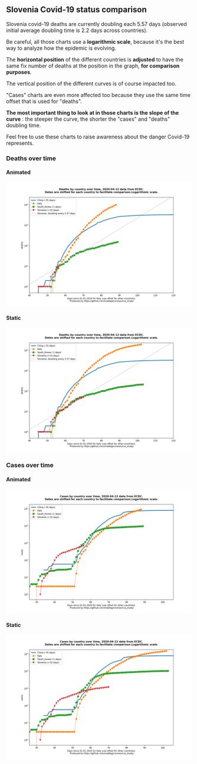 ## Slovenia Covid-19 status comparison 

Slovenia covid-19 deaths are currently doubling each 5.57 days (observed initial average doubling time is 2.2 days across countries).



Be careful, all those charts use a **logarithmic scale**, because it's the best way to analyze how the epidemic is evolving.
 
The **horizontal position** of the different countries is **adjusted** to have the same fix number of deaths at the position in the graph, **for comparison purposes**.

The vertical position of the different curves is of course impacted too.

"Cases" charts are even more affected too because they use the same time offset that is used for "deaths".

**The most important thing to look at in those charts is the slope of the curve** : the steeper the curve, the shorter the "cases" and "deaths" doubling time.

Feel free to use these charts to raise awareness about the danger Covid-19 represents. 


 
### Deaths over time
 
#### Animated
![Slovenia covid-19 deaths animated chart](https://raw.githubusercontent.com/madlag/coronavirus_study/master/notebooks/graphs/2020-04-12/countries/Slovenia/2020-04-12_Slovenia_deaths.gif "Slovenia covid-19 deaths animated chart")   
 
#### Static
![Slovenia covid-19 deaths static chart](https://raw.githubusercontent.com/madlag/coronavirus_study/master/notebooks/graphs/2020-04-12/countries/Slovenia/2020-04-12_Slovenia_deaths.png "Slovenia covid-19 deaths static chart")   

 
### Cases over time
 
#### Animated
![Slovenia covid-19 cases animated chart](https://raw.githubusercontent.com/madlag/coronavirus_study/master/notebooks/graphs/2020-04-12/countries/Slovenia/2020-04-12_Slovenia_cases.gif "Slovenia covid-19 cases animated chart")   
 
#### Static
![Slovenia covid-19 cases static chart](https://raw.githubusercontent.com/madlag/coronavirus_study/master/notebooks/graphs/2020-04-12/countries/Slovenia/2020-04-12_Slovenia_cases.png "Slovenia covid-19 cases static chart")   

